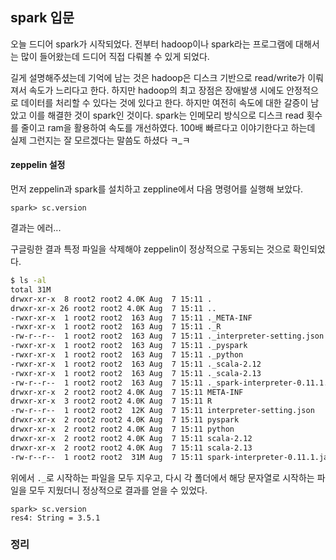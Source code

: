 ## spark 입문

오늘 드디어 spark가 시작되었다. 전부터 hadoop이나 spark라는 프로그램에 대해서는 많이 들어왔는데 드디어 직접 다뤄볼 수 있게 되었다.

길게 설명해주셨는데 기억에 남는 것은 hadoop은 디스크 기반으로 read/write가 이뤄져서 속도가 느리다고 한다. 하지만 hadoop의 최고 장점은 장애발생 시에도 안정적으로 데이터를 처리할 수 있다는 것에 있다고 한다. 하지만 여전히 속도에 대한 갈증이 남았고 이를 해결한 것이 spark인 것이다. spark는 인메모리 방식으로 디스크 read 횟수를 줄이고 ram을 활용하여 속도를 개선하였다. 100배 빠르다고 이야기한다고 하는데 실제 그런지는 잘 모르겠다는 말씀도 하셨다 ㅋ_ㅋ

#### zeppelin 설정

먼저 zeppelin과 spark를 설치하고 zeppline에서 다음 명령어를 실행해 보았다. 

```spark
spark> sc.version
```

결과는 에러...

구글링한 결과 특정 파일을 삭제해야 zeppelin이 정상적으로 구동되는 것으로 확인되었다. 

```bash
$ ls -al
total 31M
drwxr-xr-x  8 root2 root2 4.0K Aug  7 15:11 .
drwxr-xr-x 26 root2 root2 4.0K Aug  7 15:11 ..
-rwxr-xr-x  1 root2 root2  163 Aug  7 15:11 ._META-INF
-rwxr-xr-x  1 root2 root2  163 Aug  7 15:11 ._R
-rw-r--r--  1 root2 root2  163 Aug  7 15:11 ._interpreter-setting.json
-rwxr-xr-x  1 root2 root2  163 Aug  7 15:11 ._pyspark
-rwxr-xr-x  1 root2 root2  163 Aug  7 15:11 ._python
-rwxr-xr-x  1 root2 root2  163 Aug  7 15:11 ._scala-2.12
-rwxr-xr-x  1 root2 root2  163 Aug  7 15:11 ._scala-2.13
-rw-r--r--  1 root2 root2  163 Aug  7 15:11 ._spark-interpreter-0.11.1.jar
drwxr-xr-x  2 root2 root2 4.0K Aug  7 15:11 META-INF
drwxr-xr-x  3 root2 root2 4.0K Aug  7 15:11 R
-rw-r--r--  1 root2 root2  12K Aug  7 15:11 interpreter-setting.json
drwxr-xr-x  2 root2 root2 4.0K Aug  7 15:11 pyspark
drwxr-xr-x  2 root2 root2 4.0K Aug  7 15:11 python
drwxr-xr-x  2 root2 root2 4.0K Aug  7 15:11 scala-2.12
drwxr-xr-x  2 root2 root2 4.0K Aug  7 15:11 scala-2.13
-rw-r--r--  1 root2 root2  31M Aug  7 15:11 spark-interpreter-0.11.1.jar
```
위에서 `._`로 시작하는 파일을 모두 지우고, 다시 각 폴더에서 해당 문자열로 시작하는 파일을 모두 지웠더니 정상적으로 결과를 얻을 수 있었다.

```spark
spark> sc.version
res4: String = 3.5.1
```

### 정리
